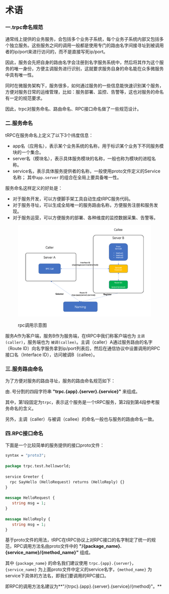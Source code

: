 # 术语

### 一.trpc命名规范

通常线上提供的业务服务，会包括多个业务子系统，每个业务子系统内部又包括多个独立服务。这些服务之间的调用一般都是使用专门的路由名字间接寻址到被调用者的ip/port来进行访问的，而不是直接写死ip/port。

因此，服务会先把自身的路由名字会注册到名字服务系统中，然后将其作为这个服务的唯一身份，方便主调服务进行识别，这就要求服务自身的命名能在众多微服务中具有唯一性。

同时在微服务架构下，服务很多，如何通过服务的一些信息能快速识别某个服务，方便对服务日常的运维管理，比如：服务部署、监控、告警等，这也对服务的命名有一定的规范要求。

因此，trpc对服务命名、路由命名、RPC接口命名做了一些规范设计。

### 二.服务命名

tRPC在服务命名上定义了以下3个纬度信息：

* app名（应用名），表示某个业务系统的名称，用于标识某个业务下不同服务模块的一个集合。
* server名（模块名），表示具体服务模块的名称，一般也称为模块的进程名称。
* service名，表示具体服务提供者的名称，一般使用proto文件定义的Service名称； 其中`app.server` 的组合在全局上要具备唯一性。

服务命名这样定义的好处是：

* 对于服务开发，可以方便脚手架工具自动生成tRPC服务代码。
* 对于服务寻址，可以生成全局唯一的服务路由名称，方便服务注册和服务发现。
* 对于服务运营，可以方便服务的部署、各种维度的监控数据采集、告警等。

<figure><img src="../../.gitbook/assets/image (1).png" alt=""><figcaption><p>rpc调用示意图</p></figcaption></figure>

服务A作为客户端，服务B作为服务端，在tRPC中我们称客户端也为 `主调(caller)`，服务端也为 `被调(callee)`。主调（caller）A通过服务路由的名字（Route ID）向名字服务拿到ip/port列表后，然后在通信协议中设置调用的RPC接口名（Interface ID），访问被调B（callee）。

### 三.服务路由命名

为了方便对服务的路由寻址，服务的路由命名规范如下：

由`.`号分割的四段字符串 **"trpc.{app}.{server}.{service}"** 来组成。

其中，第1段固定为`trpc`，表示这个服务是一个tRPC服务，第2段到第4段参考服务命名的含义。

另外，主调（caller）与被调（callee）的命名一般也与服务的路由命名一致。

### 四.RPC接口命名

下面是一个比较简单的服务提供的接口proto文件：

```protobuf
syntax = "proto3";

package trpc.test.helloworld;

service Greeter {
  rpc SayHello (HelloRequest) returns (HelloReply) {}
}

message HelloRequest {
   string msg = 1;
}

message HelloReply {
   string msg = 1;
}
```

基于proto文件的用法，tRPC在tRPC协议上对RPC接口的名字制定了统一的规范，RPC调用方法名由proto文件中的 **"/{package\_name}.{service\_name}/{method\_name}"** 组成。

其中 `{package_name}` 的命名我们建议使用 `trpc.{app}.{server}`，`{service_name}` 为上面proto文件中定义的service名字，`{method_name}` 为service下具体的方法名，即我们要调用的RPC接口。

即RPC的调用方法名建议为**"/{trpc}.{app}.{server}.{service}/{method}"。**
